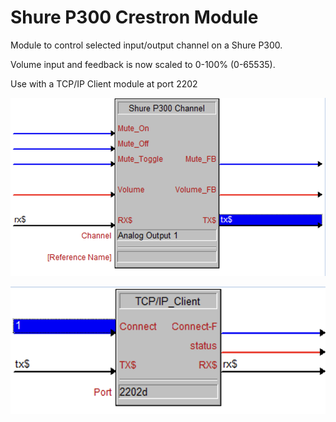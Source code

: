 # Shure P300 Crestron Module
Module to control selected input/output channel on a Shure P300.

Volume input and feedback is now scaled to 0-100% (0-65535).

Use with a TCP/IP Client module at port 2202


![Module](img/module.png)

![TCP/IP Client](img/tcpip.png)